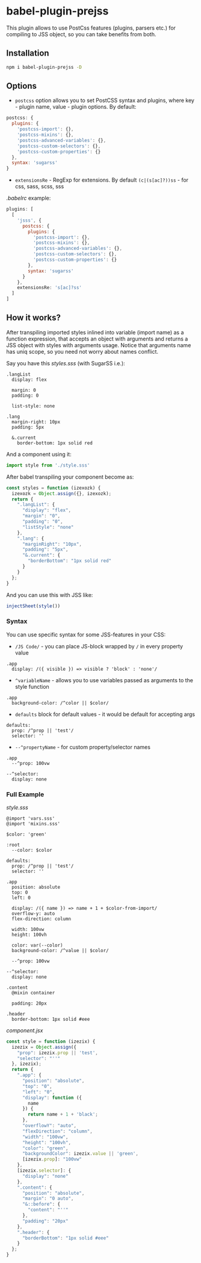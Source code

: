 # babel-plugin-prejss

This plugin allows to use PostCss features (plugins, parsers etc.) for compiling to JSS object, so you can take benefits from both.

## Installation

```sh
npm i babel-plugin-prejss -D
```

## Options

- `postcss` option allows you to set PostCSS syntax and plugins, where key - plugin name, value - plugin options. By default:
```js
postcss: {
  plugins: {
    'postcss-import': {},
    'postcss-mixins': {},
    'postcss-advanced-variables': {},
    'postcss-custom-selectors': {},
    'postcss-custom-properties': {}
  },
  syntax: 'sugarss'
}
```
- `extensionsRe` - RegExp for extensions. By default `(c|(s[ac]?))ss` - for css, sass, scss, sss

*.babelrc* example:

```js
plugins: [
  [
    'jsss', {
      postcss: {
        plugins: {
          'postcss-import': {},
          'postcss-mixins': {},
          'postcss-advanced-variables': {},
          'postcss-custom-selectors': {},
          'postcss-custom-properties': {}
        },
        syntax: 'sugarss'
      }
    },
    extensionsRe: 's[ac]?ss'
  ]
]
```

## How it works?

After transpiling imported styles inlined into variable (import name) as a function expression, that accepts an object with arguments and returns a JSS object with styles with arguments usage. Notice that arguments name has uniq scope, so you need not worry about names conflict.

Say you have this *styles.sss* (with SugarSS i.e.):

```stylus
.langList
  display: flex

  margin: 0
  padding: 0

  list-style: none

.lang
  margin-right: 10px
  padding: 5px

  &.current
    border-bottom: 1px solid red
```

And a component using it:
```jsx
import style from './style.sss'
```

After babel transpiling your component become as:
```jsx
const styles = function (izexozk) {
  izexozk = Object.assign({}, izexozk);
  return {
    ".langList": {
      "display": "flex",
      "margin": "0",
      "padding": "0",
      "listStyle": "none"
    },
    ".lang": {
      "marginRight": "10px",
      "padding": "5px",
      "&.current": {
        "borderBottom": "1px solid red"
      }
    }
  };
}
```

And you can use this with JSS like:
```jsx
injectSheet(style())
```

### Syntax

You can use specific syntax for some JSS-features in your CSS:
- `/JS Code/` - you can place JS-block wrapped by `/` in every property value
```stylus
.app
  display: /({ visible }) => visible ? 'block' : 'none'/
```
- `^variableName` - allows you to use variables passed as arguments to the style function
```stylus
.app
  background-color: /^color || $color/
```
- `defaults` block for default values - it would be default for accepting args
```stylus
defaults:
  prop: /^prop || 'test'/
  selector: ''
```
- `--^propertyName` - for custom property/selector names
```stylus
.app
  --^prop: 100vw

--^selector:
  display: none
```

### Full Example

*style.sss*
```stylus
@import 'vars.sss'
@import 'mixins.sss'

$color: 'green'

:root
  --color: $color

defaults:
  prop: /^prop || 'test'/
  selector: ''

.app
  position: absolute
  top: 0
  left: 0

  display: /({ name }) => name + 1 + $color-from-import/
  overflow-y: auto
  flex-direction: column

  width: 100vw
  height: 100vh

  color: var(--color)
  background-color: /^value || $color/

  --^prop: 100vw

--^selector:
  display: none

.content
  @mixin container

  padding: 20px

.header
  border-bottom: 1px solid #eee
```

*component.jsx*
```jsx
const style = function (izezix) {
  izezix = Object.assign({
    "prop": izezix.prop || 'test',
    "selector": "''"
  }, izezix);
  return {
    ".app": {
      "position": "absolute",
      "top": "0",
      "left": "0",
      "display": function ({
        name
      }) {
        return name + 1 + 'black';
      },
      "overflowY": "auto",
      "flexDirection": "column",
      "width": "100vw",
      "height": "100vh",
      "color": "green",
      "backgroundColor": izezix.value || 'green',
      [izezix.prop]: "100vw"
    },
    [izezix.selector]: {
      "display": "none"
    },
    ".content": {
      "position": "absolute",
      "margin": "0 auto",
      "&::before": {
        "content": "''"
      },
      "padding": "20px"
    },
    ".header": {
      "borderBottom": "1px solid #eee"
    }
  };
}
